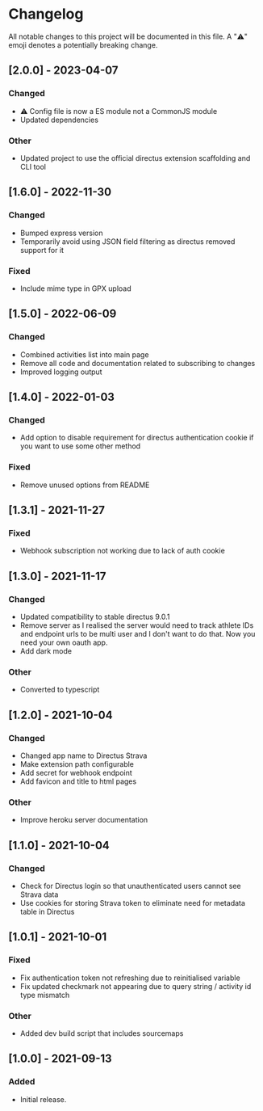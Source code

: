 # Changelog

All notable changes to this project will be documented in this file. A "⚠️" emoji denotes a potentially breaking change.

## [2.0.0] - 2023-04-07

### Changed

- ⚠️ Config file is now a ES module not a CommonJS module
- Updated dependencies

### Other

- Updated project to use the official directus extension scaffolding and CLI tool

## [1.6.0] - 2022-11-30

### Changed

- Bumped express version
- Temporarily avoid using JSON field filtering as directus removed support for it

### Fixed

- Include mime type in GPX upload

## [1.5.0] - 2022-06-09

### Changed

- Combined activities list into main page
- Remove all code and documentation related to subscribing to changes
- Improved logging output


## [1.4.0] - 2022-01-03

### Changed

- Add option to disable requirement for directus authentication cookie if you want to use some other method

### Fixed

- Remove unused options from README
  
## [1.3.1] - 2021-11-27

### Fixed

- Webhook subscription not working due to lack of auth cookie

## [1.3.0] - 2021-11-17

### Changed

- Updated compatibility to stable directus 9.0.1
- Remove server as I realised the server would need to track athlete IDs and endpoint urls to be multi user and I don't want to do that. Now you need your own oauth app.
- Add dark mode

### Other

- Converted to typescript

## [1.2.0] - 2021-10-04

### Changed

- Changed app name to Directus Strava
- Make extension path configurable
- Add secret for webhook endpoint
- Add favicon and title to html pages

### Other

-  Improve heroku server documentation

## [1.1.0] - 2021-10-04

### Changed

- Check for Directus login so that unauthenticated users cannot see Strava data
- Use cookies for storing Strava token to eliminate need for metadata table in Directus
  
## [1.0.1] - 2021-10-01

### Fixed

- Fix authentication token not refreshing due to reinitialised variable
- Fix updated checkmark not appearing due to query string / activity id type mismatch

### Other

- Added dev build script that includes sourcemaps

## [1.0.0] - 2021-09-13

### Added

- Initial release.
